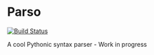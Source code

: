 # Parso 

[![Build Status](https://travis-ci.org/shakram02/Parso.svg?branch=master)](https://travis-ci.org/shakram02/Parso)

A cool Pythonic syntax parser - Work in progress